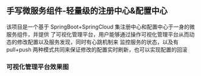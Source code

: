 
## 手写微服务组件-轻量级的注册中心&配置中心

该项目是一个基于 SpringBoot+SpringCloud 集注册中心和配置中心于一身的微服务组件，并提供
了可视化管理平台，用户能够通过操作可视化管理平台从而动态的修改配置以及服务发现，同时有心跳机制来
监控服务的状态，以及有 pull+push 两种模式共同来保证修改的配置实时刷新，也可以实现配置的回滚

### 可视化管理平台效果图





















